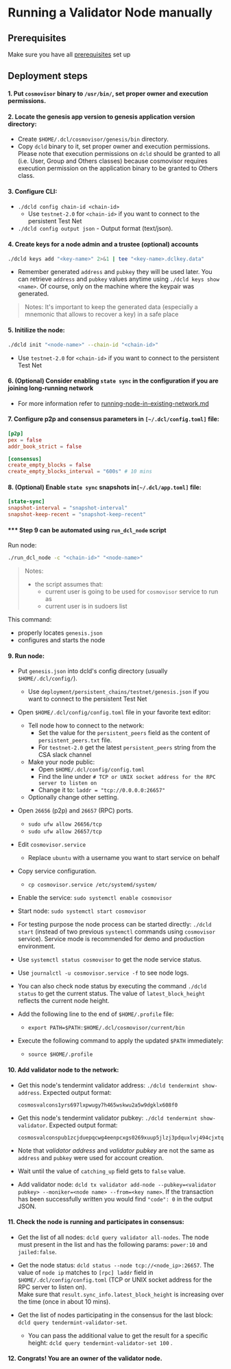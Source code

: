 # Running a Validator Node manually

## Prerequisites
Make sure you have all [prerequisites](./prerequisites.md) set up
## Deployment steps

#### 1. Put `cosmovisor` binary to `/usr/bin/`, set proper owner and execution permissions.

#### 2. Locate the genesis app version to genesis application version directory:
- Create `$HOME/.dcl/cosmovisor/genesis/bin` directory.
- Copy `dcld` binary to it, set proper owner and execution permissions.
    Please note that execution permissions on `dcld` should be granted to all (i.e. User, Group and Others classes)
    because cosmovisor requires execution permission on the application binary to be granted to Others class.

#### 3. Configure CLI:
- `./dcld config chain-id <chain-id>`
    - Use `testnet-2.0` for `<chain-id>` if you want to connect to the persistent Test Net
- `./dcld config output json` - Output format (text/json).

#### 4. Create keys for a node admin and a trustee (optional) accounts

```bash
./dcld keys add "<key-name>" 2>&1 | tee "<key-name>.dclkey.data"
```
- Remember generated `address` and `pubkey` they will be used later.
You can retrieve `address` and `pubkey` values anytime using `./dcld keys show <name>`.
Of course, only on the machine where the keypair was generated.

> Notes: It's important to keep the generated data (especially a mnemonic that allows to recover a key) in a safe place

#### 5. Initilize the node:

```bash
./dcld init "<node-name>" --chain-id "<chain-id>"
```
- Use `testnet-2.0` for `<chain-id>` if you want to connect to the persistent Test Net

#### 6. (Optional) Consider enabling `state sync` in the configuration if you are joining long-running network
- For more information refer to [running-node-in-existing-network.md](../advanced/running-node-in-existing-network.md)

#### 7. Configure p2p and consensus parameters in `[~/.dcl/config.toml]` file:
  ```toml
  [p2p]
  pex = false
  addr_book_strict = false

  [consensus]
  create_empty_blocks = false
  create_empty_blocks_interval = "600s" # 10 mins
  ```

#### 8. (Optional) Enable `state sync` snapshots in`[~/.dcl/app.toml]` file:

  ```toml
  [state-sync]
  snapshot-interval = "snapshot-interval"
  snapshot-keep-recent = "snapshot-keep-recent"
  ```

#### *** Step 9 can be automated using `run_dcl_node` script
Run node:

```bash
./run_dcl_node -c "<chain-id>" "<node-name>"
```

> Notes:
>
> * the script assumes that:
>   * current user is going to be used for `cosmovisor` service to run as
>   * current user is in sudoers list

This command:

* properly locates `genesis.json`
* configures and starts the node

#### 9. Run node:
- Put `genesis.json` into dcld's config directory (usually `$HOME/.dcl/config/`).
    - Use `deployment/persistent_chains/testnet/genesis.json` if you want to connect to the persistent Test Net
- Open `$HOME/.dcl/config/config.toml` file in your favorite text editor:
    - Tell node how to connect to the network:
        - Set the value for the `persistent_peers` field as the content of `persistent_peers.txt` file.
        - For `testnet-2.0` get the latest `persistent_peers` string from the CSA slack channel
    - Make your node public:
        - Open `$HOME/.dcl/config/config.toml`
        - Find the line under `# TCP or UNIX socket address for the RPC server to listen on`
        - Change it to: `laddr = "tcp://0.0.0.0:26657"`
    - Optionally change other setting.
- Open `26656` (p2p) and `26657` (RPC) ports.
    - `sudo ufw allow 26656/tcp`
    - `sudo ufw allow 26657/tcp`
- Edit `cosmovisor.service`
    - Replace `ubuntu` with a username you want to start service on behalf
- Copy service configuration.
    - `cp cosmovisor.service /etc/systemd/system/`
- Enable the service: `sudo systemctl enable cosmovisor`
- Start node: `sudo systemctl start cosmovisor`
- For testing purpose the node process can be started directly: `./dcld start` (instead of two previous `systemctl` commands using `cosmovisor` service).
Service mode is recommended for demo and production environment.

- Use `systemctl status cosmovisor` to get the node service status.
- Use `journalctl -u cosmovisor.service -f` to see node logs.
- You can also check node status by executing the command `./dcld status` to get the current status.
    The value of `latest_block_height` reflects the current node height.

- Add the following line to the end of `$HOME/.profile` file:
    - `export PATH=$PATH:$HOME/.dcl/cosmovisor/current/bin`
- Execute the following command to apply the updated `$PATH` immediately:
    - `source $HOME/.profile`

#### 10. Add validator node to the network:
- Get this node's tendermint validator address: `./dcld tendermint show-address`.
    Expected output format:

    ```text
    cosmosvalcons1yrs697lxpwugy7h465wskwu2a5w9dgklx608f0
    ```

- Get this node's tendermint validator pubkey: `./dcld tendermint show-validator`.
    Expected output format:

    ```text
    cosmosvalconspub1zcjduepqcwg4eenpcxgs0269xuup5jlzj3pdquxlvj494cjxtqtcathsq7esfrsapa
    ```

- Note that *validator address* and *validator pubkey* are not the same as `address` and `pubkey` were used for account creation.

- Wait until the value of `catching_up` field gets to `false` value.

- Add validator node: `dcld tx validator add-node --pubkey=<validator pubkey> --moniker=<node name> --from=<key name>`.
If the transaction has been successfully written you would find `"code": 0` in the output JSON.

#### 11. Check the node is running and participates in consensus:
- Get the list of all nodes: `dcld query validator all-nodes`.
The node must present in the list and has the following params: `power:10` and `jailed:false`.

- Get the node status: `dcld status --node tcp://<node_ip>:26657`.
The value of `node ip` matches to `[rpc] laddr` field in `$HOME/.dcl/config/config.toml`
(TCP or UNIX socket address for the RPC server to listen on).  
Make sure that `result.sync_info.latest_block_height` is increasing over the time (once in about 10 mins).

- Get the list of nodes participating in the consensus for the last block: `dcld query tendermint-validator-set`.
    - You can pass the additional value to get the result for a specific height: `dcld query tendermint-validator-set 100`  .

#### 12. Congrats! You are an owner of the validator node.